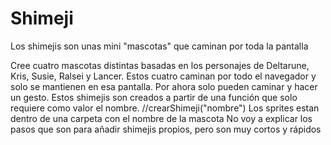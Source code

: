 # Shimeji
Los shimejis son unas mini "mascotas" que caminan por toda la pantalla

Cree cuatro mascotas distintas basadas en los personajes de Deltarune, Kris, Susie, Ralsei y Lancer.
Estos cuatro caminan por todo el navegador y solo se mantienen en esa pantalla.
Por ahora solo pueden caminar y hacer un gesto.
Estos shimejis son creados a partir de una función que solo requiere como valor el nombre. //crearShimeji("nombre")
Los sprites estan dentro de una carpeta con el nombre de la mascota
No voy a explicar los pasos que son para añadir shimejis propios, pero son muy cortos y rápidos
